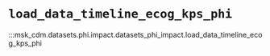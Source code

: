 # `load_data_timeline_ecog_kps_phi`

:::msk_cdm.datasets.phi.impact.datasets_phi_impact.load_data_timeline_ecog_kps_phi
